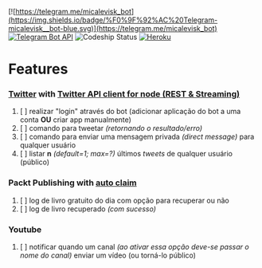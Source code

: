 [![https://telegram.me/micalevisk_bot](https://img.shields.io/badge/%F0%9F%92%AC%20Telegram-micalevisk__bot-blue.svg)](https://telegram.me/micalevisk_bot)
[![Telegram Bot API](https://img.shields.io/badge/%F0%9F%92%AC%20Telegram-Bot%20API%20v2.3.1-blue.svg)](https://core.telegram.org/bots/api#recent-changes)
![Codeship Status](https://app.codeship.com/projects/b84bc960-cfa0-0134-60b2-6eb4e8c3819f/status?branch=master)
[![Heroku](http://heroku-badge.herokuapp.com/?app=micaleviskbot)](http://micaleviskbot.herokuapp.com/)

# Features

### [Twitter](https://dev.twitter.com/docs) with [Twitter API client for node (REST & Streaming)](https://www.npmjs.com/package/twit)
1. [ ] realizar "login" através do bot (adicionar aplicação do bot a uma conta **OU** criar app manualmente)
2. [ ] comando para tweetar _(retornando o resultado/erro)_
3. [ ] comando para enviar uma mensagem privada _(direct message)_ para qualquer usuário
4. [ ] listar **n** _(default=1; max=?)_ últimos _tweets_ de qualquer usuário (público)

### Packt Publishing with [auto claim](https://gist.github.com/micalevisk/1ec5363b165198d68959fe8599a1ac27#file-server-js)
1. [ ] log de livro gratuito do dia com opção para recuperar ou não
2. [ ] log de livro recuperado _(com sucesso)_

### Youtube
1. [ ] notificar quando um canal _(ao ativar essa opção deve-se passar o nome do canal)_ enviar um vídeo (ou torná-lo público)
